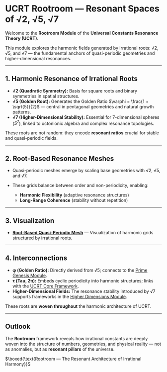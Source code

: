 # UCRT Rootroom — Resonant Spaces of √2, √5, √7

Welcome to the **Rootroom Module** of the **Universal Constants Resonance Theory (UCRT)**.

This module explores the harmonic fields generated by irrational roots: √2, √5, and √7 — the fundamental anchors of quasi-periodic geometries and higher-dimensional resonances.

---

## 1. Harmonic Resonance of Irrational Roots

* **√2 (Quadratic Symmetry):** Basis for square roots and binary symmetries in spatial structures.
* **√5 (Golden Root):** Generates the Golden Ratio $\varphi = \frac{1 + \sqrt{5}}{2}$ — central in pentagonal geometries and natural growth patterns.
* **√7 (Higher-Dimensional Stability):** Essential for 7-dimensional spheres ($S^7$), linked to octonionic algebra and complex resonance topologies.

These roots are not random: they encode **resonant ratios** crucial for stable and quasi-periodic fields.

---

## 2. Root-Based Resonance Meshes

* Quasi-periodic meshes emerge by scaling base geometries with √2, √5, and √7.
* These grids balance between order and non-periodicity, enabling:

  * **Harmonic Flexibility** (adaptive resonance structures)
  * **Long-Range Coherence** (stability without repetition)

---

## 3. Visualization

* **[Root-Based Quasi-Periodic Mesh](../UCRT_VISUALS/root_mesh_grid.png)** — Visualization of harmonic grids structured by irrational roots.

---

## 4. Interconnections

* **φ (Golden Ratio):** Directly derived from √5; connects to the [Prime Genesis Module](../UCRT_PRIME_GENESIS/README.md).
* **τ (Tau, 2π):** Embeds cyclic periodicity into harmonic structures; links with the [UCRT Core Framework](../UCRT_CORE/README.md).
* **Higher-Dimensional Fields:** The resonance stability introduced by √7 supports frameworks in the [Higher Dimensions Module](../UCRT_HIGHER_DIMENSIONS/README.md).

These roots are **woven throughout** the harmonic architecture of UCRT.

---

## Outlook

The **Rootroom** framework reveals how irrational constants are deeply woven into the structure of numbers, geometries, and physical reality — not as anomalies, but as **resonant pillars** of the universe.

$\boxed{\text{Rootroom — The Resonant Architecture of Irrational Harmony}}$
